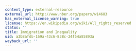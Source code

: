 ```yaml
---
content_type: external-resource
external_url: http://www.nber.org/papers/w14683
has_external_license_warning: true
license: https://en.wikipedia.org/wiki/All_rights_reserved
status: ''
title: Immigration and Inequality
uid: a3b8afdb-169a-43c6-838c-24f54a85893a
wayback_url: ''
---
```

